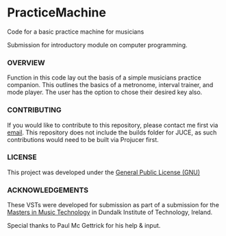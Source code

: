 # PracticeMachine
Code for a basic practice machine for musicians

Submission for introductory module on computer programming.

### OVERVIEW

Function in this code lay out the basis of a simple musicians practice companion. This outlines the basics of a metronome, interval trainer, and mode player. The user has the option to chose their desired key also.

### CONTRIBUTING

If you would like to contribute to this repository, please contact me first via [email](hi@benlambosullivan.com).
This repository does not include the builds folder for JUCE, as such contributions would need to be built via Projucer first.

### LICENSE

This project was developed under the [General Public License (GNU)](https://www.gnu.org/licenses/gpl-3.0.en.html)

### ACKNOWLEDGEMENTS

These VSTs were developed for submission as part of a submission for the [Masters in Music Technology](https://www.dkit.ie/courses/school-of-informatics-and-creative-arts/creative-arts-media-and-music/ma/msc-in-music-technology.html) in Dundalk Institute of Technology, Ireland.

Special thanks to Paul Mc Gettrick for his help & input.

